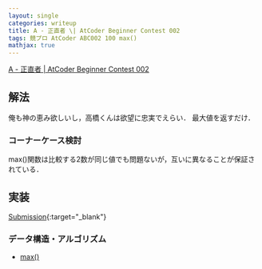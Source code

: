 ```yaml
---
layout: single
categories: writeup
title: A - 正直者 \| AtCoder Beginner Contest 002
tags: 競プロ AtCoder ABC002 100 max()
mathjax: true
---
```


[A - 正直者 \| AtCoder Beginner Contest 002](https://beta.atcoder.jp/contests/abc002/tasks/abc002_1)

## 解法
俺も神の恵み欲しいし，高橋くんは欲望に忠実でえらい．
最大値を返すだけ．

### コーナーケース検討
max()関数は比較する2数が同じ値でも問題ないが，互いに異なることが保証されている．
## 実装

[Submission](https://beta.atcoder.jp/contests/abc002/submissions/3001833){:target="_blank"}

### データ構造・アルゴリズム
- [max()](http://www.cplusplus.com/reference/algorithm/max/)